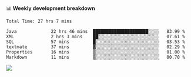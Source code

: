 

📊 **Weekly development breakdown**
<!--START_SECTION:waka-->

```text
Total Time: 27 hrs 7 mins

Java             22 hrs 46 mins  █████████████████████░░░░   83.99 %
XML              2 hrs 3 mins    ██░░░░░░░░░░░░░░░░░░░░░░░   07.61 %
SQL              57 mins         █░░░░░░░░░░░░░░░░░░░░░░░░   03.53 %
textmate         37 mins         ▓░░░░░░░░░░░░░░░░░░░░░░░░   02.29 %
Properties       16 mins         ▒░░░░░░░░░░░░░░░░░░░░░░░░   01.00 %
Markdown         11 mins         ▒░░░░░░░░░░░░░░░░░░░░░░░░   00.70 %
```

<!--END_SECTION:waka-->

<p align="left" dir="auto">
  <a href="#">
    <img src="https://github-readme-stats.vercel.app/api?username=JiHongYuan&show_icons=true&inc">
  </a>
</p>
